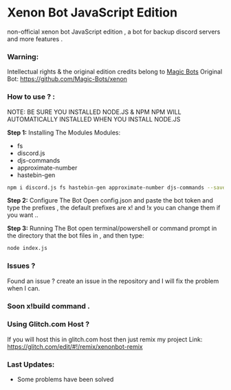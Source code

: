 # Xenon Bot JavaScript Edition

non-official xenon bot JavaScript edition , a bot for backup discord servers and more features .

### Warning:
Intellectual rights & the original edition credits belong to [Magic Bots](https://github.com/Magic-Bots)
Original Bot: https://github.com/Magic-Bots/xenon

### How to use ? :
NOTE: BE SURE YOU INSTALLED NODE.JS & NPM
NPM WILL AUTOMATICALLY INSTALLED WHEN YOU INSTALL NODE.JS

**Step 1:** Installing The Modules
Modules:

- fs
- discord.js
- djs-commands
- approximate-number
- hastebin-gen

```sh
npm i discord.js fs hastebin-gen approximate-number djs-commands --save
```

**Step 2:** Configure The Bot
Open config.json and paste the bot token and type the prefixes ,
the default prefixes are x! and !x you can change them if you want ..

**Step 3:** Running The Bot
open terminal/powershell or command prompt in the directory that the bot files in , and then type:
```sh
node index.js
```

### Issues ?
Found an issue ? create an issue in the repository and I will fix the problem when I can.


### Soon x!build command .

### Using Glitch.com Host ?
If you will host this in glitch.com host then just remix my project
Link: https://glitch.com/edit/#!/remix/xenonbot-remix


### Last Updates:
- Some problems have been solved
